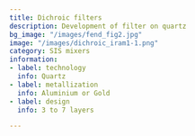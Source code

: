 ```yaml
---
title: Dichroic filters
description: Development of filter on quartz
bg_image: "/images/fend_fig2.jpg"
image: "/images/dichroic_iram1-1.png"
category: SIS mixers
information:
- label: technology
  info: Quartz
- label: metallization
  info: Aluminium or Gold
- label: design
  info: 3 to 7 layers

---
```

